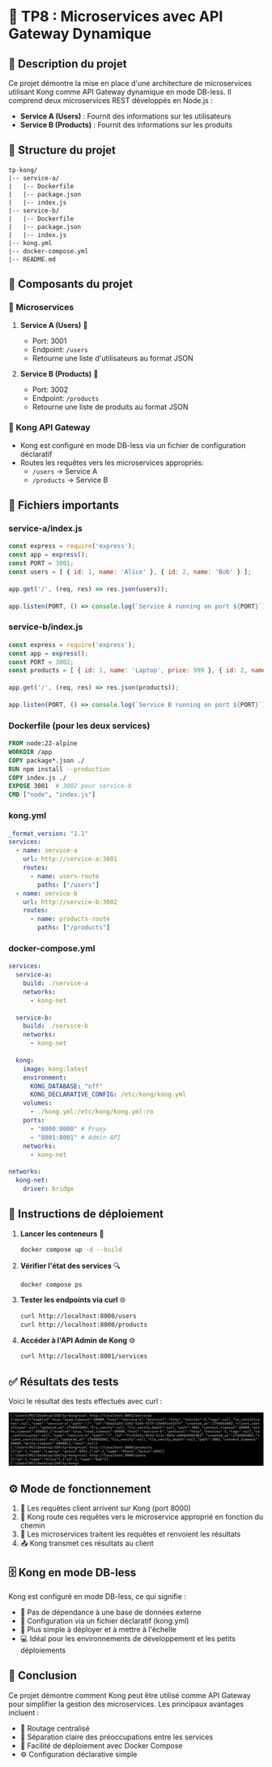 # 🚀 TP8 : Microservices avec API Gateway Dynamique

## 📝 Description du projet
Ce projet démontre la mise en place d'une architecture de microservices utilisant Kong comme API Gateway dynamique en mode DB-less. Il comprend deux microservices REST développés en Node.js :
- **Service A (Users)** : Fournit des informations sur les utilisateurs
- **Service B (Products)** : Fournit des informations sur les produits

## 📂 Structure du projet
```
tp-kong/
|-- service-a/
|   |-- Dockerfile
|   |-- package.json
|   |-- index.js
|-- service-b/
|   |-- Dockerfile
|   |-- package.json
|   |-- index.js
|-- kong.yml
|-- docker-compose.yml
|-- README.md
```

## 🧩 Composants du projet

### 🔌 Microservices
1. **Service A (Users)** 👤
   - Port: 3001
   - Endpoint: `/users`
   - Retourne une liste d'utilisateurs au format JSON

2. **Service B (Products)** 🛒
   - Port: 3002
   - Endpoint: `/products`
   - Retourne une liste de produits au format JSON

### 🌉 Kong API Gateway
- Kong est configuré en mode DB-less via un fichier de configuration déclaratif
- Routes les requêtes vers les microservices appropriés:
  - `/users` -> Service A
  - `/products` -> Service B

## 📄 Fichiers importants

### service-a/index.js
```javascript
const express = require('express');
const app = express();
const PORT = 3001;
const users = [ { id: 1, name: 'Alice' }, { id: 2, name: 'Bob' } ];

app.get('/', (req, res) => res.json(users));

app.listen(PORT, () => console.log(`Service A running on port ${PORT}`));
```

### service-b/index.js
```javascript
const express = require('express');
const app = express();
const PORT = 3002;
const products = [ { id: 1, name: 'Laptop', price: 999 }, { id: 2, name: 'Phone', price: 699 } ];

app.get('/', (req, res) => res.json(products));

app.listen(PORT, () => console.log(`Service B running on port ${PORT}`));
```

### Dockerfile (pour les deux services)
```dockerfile
FROM node:22-alpine
WORKDIR /app
COPY package*.json ./
RUN npm install --production
COPY index.js ./
EXPOSE 3001  # 3002 pour service-b
CMD ["node", "index.js"]
```

### kong.yml
```yaml
_format_version: "1.1"
services:
  - name: service-a
    url: http://service-a:3001
    routes:
      - name: users-route
        paths: ["/users"]
  - name: service-b
    url: http://service-b:3002
    routes:
      - name: products-route
        paths: ["/products"]
```

### docker-compose.yml
```yaml
services:
  service-a:
    build: ./service-a
    networks:
      - kong-net

  service-b:
    build: ./service-b
    networks:
      - kong-net

  kong:
    image: kong:latest
    environment:
      KONG_DATABASE: "off"
      KONG_DECLARATIVE_CONFIG: /etc/kong/kong.yml
    volumes:
      - ./kong.yml:/etc/kong/kong.yml:ro
    ports:
      - "8000:8000" # Proxy
      - "8001:8001" # Admin API
    networks:
      - kong-net

networks:
  kong-net:
    driver: bridge
```

## 🚀 Instructions de déploiement

1. **Lancer les conteneurs** 🐳
   ```bash
   docker compose up -d --build
   ```

2. **Vérifier l'état des services** 🔍
   ```bash
   docker compose ps
   ```

3. **Tester les endpoints via curl** 🌐
   ```bash
   curl http://localhost:8000/users
   curl http://localhost:8000/products
   ```

4. **Accéder à l'API Admin de Kong** ⚙️
   ```bash
   curl http://localhost:8001/services
   ```

## ✅ Résultats des tests

Voici le résultat des tests effectués avec curl :

![Résultats des tests](res.png)

## ⚙️ Mode de fonctionnement

1. 📱 Les requêtes client arrivent sur Kong (port 8000)
2. 🧭 Kong route ces requêtes vers le microservice approprié en fonction du chemin
3. 🔄 Les microservices traitent les requêtes et renvoient les résultats
4. 📤 Kong transmet ces résultats au client

## 🗄️ Kong en mode DB-less

Kong est configuré en mode DB-less, ce qui signifie :
- 🔌 Pas de dépendance à une base de données externe
- 📝 Configuration via un fichier déclaratif (kong.yml)
- 🚀 Plus simple à déployer et à mettre à l'échelle
- 💻 Idéal pour les environnements de développement et les petits déploiements

## 🏁 Conclusion

Ce projet démontre comment Kong peut être utilisé comme API Gateway pour simplifier la gestion des microservices. Les principaux avantages incluent :
- 🧭 Routage centralisé
- 🧩 Séparation claire des préoccupations entre les services
- 🐳 Facilité de déploiement avec Docker Compose
- ⚙️ Configuration déclarative simple